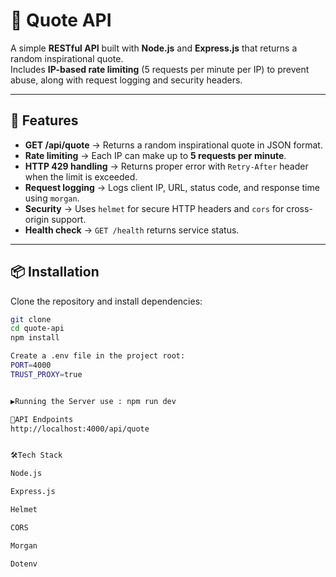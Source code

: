 # 📜 Quote API

A simple **RESTful API** built with **Node.js** and **Express.js** that returns a random inspirational quote.  
Includes **IP-based rate limiting** (5 requests per minute per IP) to prevent abuse, along with request logging and security headers.

---

## 🚀 Features
- **GET /api/quote** → Returns a random inspirational quote in JSON format.
- **Rate limiting** → Each IP can make up to **5 requests per minute**.
- **HTTP 429 handling** → Returns proper error with `Retry-After` header when the limit is exceeded.
- **Request logging** → Logs client IP, URL, status code, and response time using `morgan`.
- **Security** → Uses `helmet` for secure HTTP headers and `cors` for cross-origin support.
- **Health check** → `GET /health` returns service status.

---

## 📦 Installation

Clone the repository and install dependencies:

```bash
git clone 
cd quote-api
npm install

Create a .env file in the project root:
PORT=4000
TRUST_PROXY=true


▶️Running the Server use : npm run dev

📌API Endpoints
http://localhost:4000/api/quote


🛠Tech Stack

Node.js

Express.js

Helmet

CORS

Morgan

Dotenv